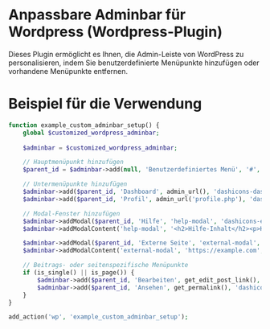 # Anpassbare Adminbar für Wordpress (Wordpress-Plugin)

Dieses Plugin ermöglicht es Ihnen, die Admin-Leiste von WordPress zu personalisieren, indem Sie benutzerdefinierte Menüpunkte hinzufügen oder vorhandene Menüpunkte entfernen.

# Beispiel für die Verwendung
```php
function example_custom_adminbar_setup() {
    global $customized_wordpress_adminbar;
    
    $adminbar = $customized_wordpress_adminbar;

    // Hauptmenüpunkt hinzufügen
    $parent_id = $adminbar->add(null, 'Benutzerdefiniertes Menü', '#', 'dashicons-menu');

    // Untermenüpunkte hinzufügen
    $adminbar->add($parent_id, 'Dashboard', admin_url(), 'dashicons-dashboard');
    $adminbar->add($parent_id, 'Profil', admin_url('profile.php'), 'dashicons-admin-users');

    // Modal-Fenster hinzufügen
    $adminbar->addModal($parent_id, 'Hilfe', 'help-modal', 'dashicons-editor-help');
    $adminbar->addModalContent('help-modal', '<h2>Hilfe-Inhalt</h2><p>Hier können Sie Ihren Hilfe-Text einfügen.</p>');

    $adminbar->addModal($parent_id, 'Externe Seite', 'external-modal', 'dashicons-admin-site');
    $adminbar->addModalContent('external-modal', 'https://example.com', 'wide', true);

    // Beitrags- oder seitenspezifische Menüpunkte
    if (is_single() || is_page()) {
        $adminbar->add($parent_id, 'Bearbeiten', get_edit_post_link(), 'dashicons-edit');
        $adminbar->add($parent_id, 'Ansehen', get_permalink(), 'dashicons-visibility');
    }
}

add_action('wp', 'example_custom_adminbar_setup');
```
